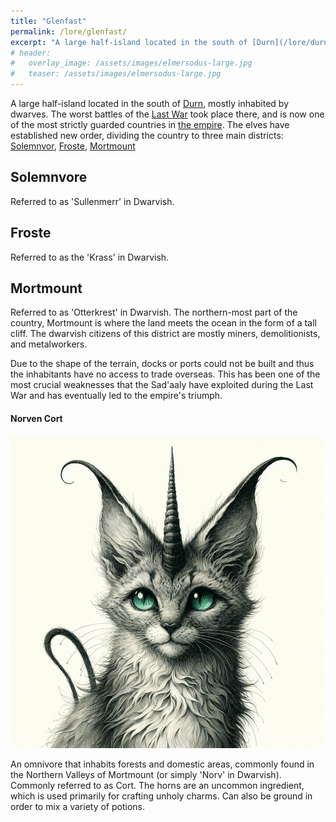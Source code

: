 ```yaml
---
title: "Glenfast"
permalink: /lore/glenfast/
excerpt: "A large half-island located in the south of [Durn](/lore/durn), mostly inhabited by dwarves."
# header:
#   overlay_image: /assets/images/elmersodus-large.jpg
#   teaser: /assets/images/elmersodus-large.jpg
---
```


A large half-island located in the south of [Durn](/lore/durn/), mostly inhabited by dwarves. The worst battles of the [Last War](/lore/the-last-war#the-last-war) took place there, and is now one of the most strictly guarded countries in [the empire](/lore/the-empire#the-sadaaly-empire). The elves have established new order, dividing the country to three main districts: [Solemnvor](#solemnvor), [Froste](#froste), [Mortmount](#mortmount)

## Solemnvore
Referred to as 'Sullenmerr' in Dwarvish.

## Froste
Referred to as the 'Krass' in Dwarvish.

## Mortmount
Referred to as 'Otterkrest' in Dwarvish. The northern-most part of the country, Mortmount is where the land meets the ocean in the form of a tall cliff. The dwarvish citizens of this district are mostly miners, demolitionists, and metalworkers.

Due to the shape of the terrain, docks or ports could not be built and thus the inhabitants have no access to trade overseas. This has been one of the most crucial weaknesses that the Sad'aaly have exploited during the Last War and has eventually led to the empire's triumph.

#### Norven Cort

[![norven cort](../../assets/images/norven-cort.jpg)](../../assets/images/norven-cort.png)

An omnivore that inhabits forests and domestic areas, commonly found in the Northern Valleys of Mortmount (or simply 'Norv' in Dwarvish). Commonly referred to as Cort.
The horns are an uncommon ingredient, which is used primarily for crafting unholy charms. Can also be ground in order to mix a variety of potions.
